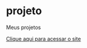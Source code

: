 # projeto
 Meus projetos

<a href="https://joaquimelyson.github.io/projeto/portifolio/testes.html"> Clique aqui para acessar o site</a>